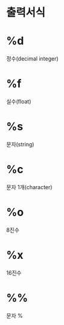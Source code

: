 
# 출력서식 
# %d

정수(decimal integer)

# %f

실수(float)

# %s

문자(string)

# %c

문자 1개(character)

# %o

8진수

# %x

16진수

# %%

문자 %
